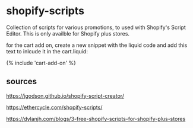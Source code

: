 # shopify-scripts

Collection of scripts for various promotions, to used with Shopify's Script Editor. This is only availble for Shopify plus stores.

for the cart add on, create a new snippet with the liquid code and add this text to inlcude it in the cart.liquid:

{% include 'cart-add-on' %}

## sources

https://jgodson.github.io/shopify-script-creator/

https://ethercycle.com/shopify-scripts/

https://dylanjh.com/blogs/3-free-shopify-scripts-for-shopify-plus-stores
